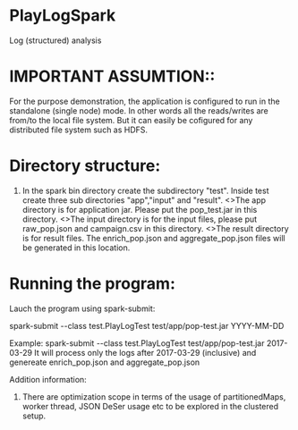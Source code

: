 # PlayLogSpark
 Log (structured) analysis


# IMPORTANT ASSUMTION::  
For the purpose demonstration, the application is configured to run in the standalone (single node) mode. In other words all the reads/writes are from/to the local file system. But it can easily be cofigured for any distributed file system such as HDFS.

# Directory structure:

1. In the spark bin directory create the subdirectory "test". Inside test create three sub directories "app","input" and "result".
	<>The app directory is for application jar. Please put the  pop_test.jar in this directory.
	<>The input directory is for the input files, please put raw_pop.json and campaign.csv in this directory.
	<>The result directory is for result files. The enrich_pop.json and aggregate_pop.json files will be generated in this location.

# Running the program:
Lauch the program using spark-submit:

 spark-submit --class test.PlayLogTest test/app/pop-test.jar  YYYY-MM-DD

Example: spark-submit --class test.PlayLogTest test/app/pop-test.jar 2017-03-29
	It will process only the logs after 2017-03-29 (inclusive) and genereate enrich_pop.json and aggregate_pop.json


Addition information:
1. There are optimization scope in terms of the usage of partitionedMaps, worker thread, JSON DeSer usage etc to be explored in the clustered setup.




